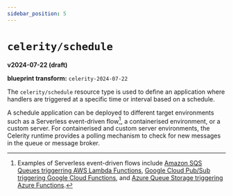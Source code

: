 ```yaml
---
sidebar_position: 5
---
```


# `celerity/schedule`

**v2024-07-22 (draft)**

**blueprint transform:** `celerity-2024-07-22`

The `celerity/schedule` resource type is used to define an application where handlers are triggered at a specific time or interval based on a schedule.

A schedule application can be deployed to different target environments such as a Serverless event-driven flow[^1], a containerised environment, or a custom server.
For containerised and custom server environments, the Celerity runtime provides a polling mechanism to check for new messages in the queue or message broker.

[^1]: Examples of Serverless event-driven flows include [Amazon SQS Queues triggerring AWS Lambda Functions](https://docs.aws.amazon.com/lambda/latest/dg/with-sqs.html), [Google Cloud Pub/Sub triggering Google Cloud Functions](https://cloud.google.com/functions/docs/calling/pubsub), and [Azure Queue Storage triggering Azure Functions](https://learn.microsoft.com/en-us/azure/azure-functions/functions-bindings-storage-queue-trigger?tabs=python-v2%2Cisolated-process%2Cnodejs-v4%2Cextensionv5&pivots=programming-language-typescript).
